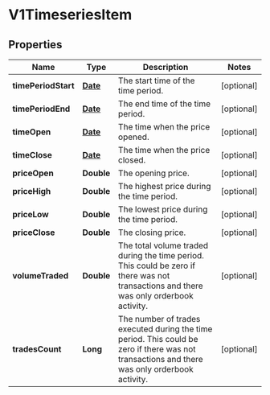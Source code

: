 

# V1TimeseriesItem

## Properties

Name | Type | Description | Notes
------------ | ------------- | ------------- | -------------
**timePeriodStart** | [**Date**](Date.md) | The start time of the time period. |  [optional]
**timePeriodEnd** | [**Date**](Date.md) | The end time of the time period. |  [optional]
**timeOpen** | [**Date**](Date.md) | The time when the price opened. |  [optional]
**timeClose** | [**Date**](Date.md) | The time when the price closed. |  [optional]
**priceOpen** | **Double** | The opening price. |  [optional]
**priceHigh** | **Double** | The highest price during the time period. |  [optional]
**priceLow** | **Double** | The lowest price during the time period. |  [optional]
**priceClose** | **Double** | The closing price. |  [optional]
**volumeTraded** | **Double** | The total volume traded during the time period. This could be zero if there was not transactions and there was only orderbook activity. |  [optional]
**tradesCount** | **Long** | The number of trades executed during the time period. This could be zero if there was not transactions and there was only orderbook activity. |  [optional]




